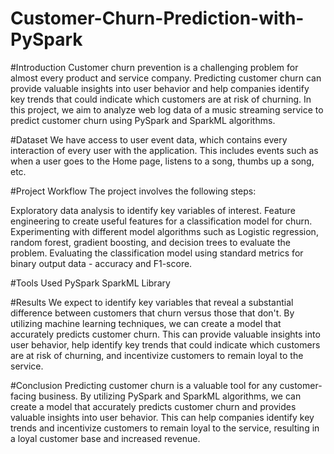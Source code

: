 # Customer-Churn-Prediction-with-PySpark

#Introduction
Customer churn prevention is a challenging problem for almost every product and service company. Predicting customer churn can provide valuable insights into user behavior and help companies identify key trends that could indicate which customers are at risk of churning. In this project, we aim to analyze web log data of a music streaming service to predict customer churn using PySpark and SparkML algorithms.

#Dataset
We have access to user event data, which contains every interaction of every user with the application. This includes events such as when a user goes to the Home page, listens to a song, thumbs up a song, etc.

#Project Workflow
The project involves the following steps:

Exploratory data analysis to identify key variables of interest.
Feature engineering to create useful features for a classification model for churn.
Experimenting with different model algorithms such as Logistic regression, random forest, gradient boosting, and decision trees to evaluate the problem.
Evaluating the classification model using standard metrics for binary output data - accuracy and F1-score.

#Tools Used
PySpark
SparkML Library

#Results
We expect to identify key variables that reveal a substantial difference between customers that churn versus those that don't. By utilizing machine learning techniques, we can create a model that accurately predicts customer churn. This can provide valuable insights into user behavior, help identify key trends that could indicate which customers are at risk of churning, and incentivize customers to remain loyal to the service.

#Conclusion
Predicting customer churn is a valuable tool for any customer-facing business. By utilizing PySpark and SparkML algorithms, we can create a model that accurately predicts customer churn and provides valuable insights into user behavior. This can help companies identify key trends and incentivize customers to remain loyal to the service, resulting in a loyal customer base and increased revenue.



